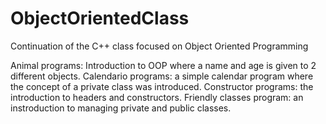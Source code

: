 # ObjectOrientedClass
Continuation of the C++ class focused on Object Oriented Programming

Animal programs: Introduction to OOP where a name and age is given to 2 different objects.
Calendario programs: a simple calendar program where the concept of a private class was introduced.
Constructor programs: the introduction to headers and constructors.
Friendly classes program: an instroduction to managing private and public classes.

